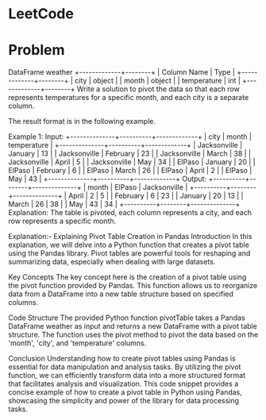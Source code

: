 # LeetCode

# Problem
DataFrame weather
+-------------+--------+
| Column Name | Type   |
+-------------+--------+
| city        | object |
| month       | object |
| temperature | int    |
+-------------+--------+
Write a solution to pivot the data so that each row represents temperatures for a specific month, and each city is a separate column.

The result format is in the following example.

 

Example 1:
Input:
+--------------+----------+-------------+
| city         | month    | temperature |
+--------------+----------+-------------+
| Jacksonville | January  | 13          |
| Jacksonville | February | 23          |
| Jacksonville | March    | 38          |
| Jacksonville | April    | 5           |
| Jacksonville | May      | 34          |
| ElPaso       | January  | 20          |
| ElPaso       | February | 6           |
| ElPaso       | March    | 26          |
| ElPaso       | April    | 2           |
| ElPaso       | May      | 43          |
+--------------+----------+-------------+
Output:
+----------+--------+--------------+
| month    | ElPaso | Jacksonville |
+----------+--------+--------------+
| April    | 2      | 5            |
| February | 6      | 23           |
| January  | 20     | 13           |
| March    | 26     | 38           |
| May      | 43     | 34           |
+----------+--------+--------------+
Explanation:
The table is pivoted, each column represents a city, and each row represents a specific month.


Explanation:- 
Explaining Pivot Table Creation in Pandas
Introduction
In this explanation, we will delve into a Python function that creates a pivot table using the Pandas library. Pivot tables are powerful tools for reshaping and summarizing data, especially when dealing with large datasets.

Key Concepts
The key concept here is the creation of a pivot table using the pivot function provided by Pandas. This function allows us to reorganize data from a DataFrame into a new table structure based on specified columns.

Code Structure
The provided Python function pivotTable takes a Pandas DataFrame weather as input and returns a new DataFrame with a pivot table structure. The function uses the pivot method to pivot the data based on the 'month', 'city', and 'temperature' columns.

Conclusion
Understanding how to create pivot tables using Pandas is essential for data manipulation and analysis tasks. By utilizing the pivot function, we can efficiently transform data into a more structured format that facilitates analysis and visualization. This code snippet provides a concise example of how to create a pivot table in Python using Pandas, showcasing the simplicity and power of the library for data processing tasks.